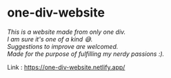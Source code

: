 # one-div-website 
*This is a website made from only one div.<br>
I am sure it's one of a kind :sweat_smile:.<br>
Suggestions to improve are welcomed.<br>
Made for the purpose of fulfilling my nerdy passions :).*

Link :  https://one-div-website.netlify.app/
